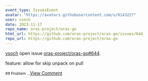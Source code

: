 ```yaml
---
event_type: IssuesEvent
avatar: "https://avatars.githubusercontent.com/u/814322?"
user: vsoch
date: 2023-11-17
repo_name: oras-project/oras-go
html_url: https://github.com/oras-project/oras-go/issues/644
repo_url: https://github.com/oras-project/oras-go
---
```


<a href='https://github.com/vsoch' target='_blank'>vsoch</a> open issue <a href='https://github.com/oras-project/oras-go/issues/644' target='_blank'>oras-project/oras-go#644</a>.

<p>feature: allow for skip unpack on pull</p><small>## Problem...</small><a href='https://github.com/oras-project/oras-go/issues/644' target='_blank'>View Comment</a>
